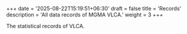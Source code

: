 +++
date = '2025-08-22T15:19:51+06:30'
draft = false
title = 'Records'
description = 'All data records of MGMA VLCA.'
weight = 3
+++

The statistical records of VLCA.
